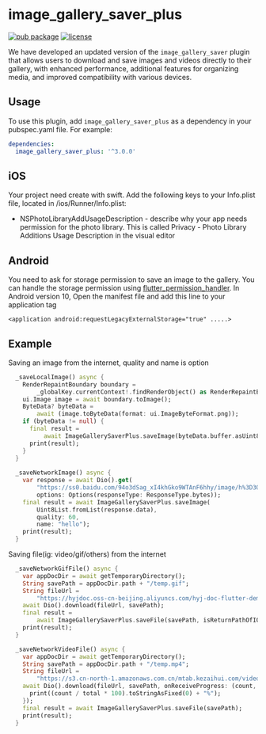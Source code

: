 # image_gallery_saver_plus


[![pub package](https://img.shields.io/pub/v/image_gallery_saver.svg)](https://pub.dartlang.org/packages/image_gallery_saver_plus)
[![license](https://img.shields.io/github/license/mashape/apistatus.svg)](https://choosealicense.com/licenses/mit/)

We have developed an updated version of the `image_gallery_saver` plugin that allows users to download and save images and videos directly to their gallery, with enhanced performance, additional features for organizing media, and improved compatibility with various devices.

## Usage

To use this plugin, add `image_gallery_saver_plus` as a dependency in your pubspec.yaml file. For example:
```yaml
dependencies:
  image_gallery_saver_plus: '^3.0.0'
```

## iOS
Your project need create with swift.
Add the following keys to your Info.plist file, located in <project root>/ios/Runner/Info.plist:
 * NSPhotoLibraryAddUsageDescription - describe why your app needs permission for the photo library. This is called Privacy - Photo Library Additions Usage Description in the visual editor
 
 ##  Android
 You need to ask for storage permission to save an image to the gallery. You can handle the storage permission using [flutter_permission_handler](https://github.com/BaseflowIT/flutter-permission-handler).
 In Android version 10, Open the manifest file and add this line to your application tag
 ```
 <application android:requestLegacyExternalStorage="true" .....>
 ```

## Example
Saving an image from the internet, quality and name is option
``` dart
  _saveLocalImage() async {
    RenderRepaintBoundary boundary =
        _globalKey.currentContext!.findRenderObject() as RenderRepaintBoundary;
    ui.Image image = await boundary.toImage();
    ByteData? byteData =
        await (image.toByteData(format: ui.ImageByteFormat.png));
    if (byteData != null) {
      final result =
          await ImageGallerySaverPlus.saveImage(byteData.buffer.asUint8List());
      print(result);
    }
  }
  
  _saveNetworkImage() async {
    var response = await Dio().get(
        "https://ss0.baidu.com/94o3dSag_xI4khGko9WTAnF6hhy/image/h%3D300/sign=a62e824376d98d1069d40a31113eb807/838ba61ea8d3fd1fc9c7b6853a4e251f94ca5f46.jpg",
        options: Options(responseType: ResponseType.bytes));
    final result = await ImageGallerySaverPlus.saveImage(
        Uint8List.fromList(response.data),
        quality: 60,
        name: "hello");
    print(result);
  }
```

Saving file(ig: video/gif/others) from the internet
``` dart
  _saveNetworkGifFile() async {
    var appDocDir = await getTemporaryDirectory();
    String savePath = appDocDir.path + "/temp.gif";
    String fileUrl =
        "https://hyjdoc.oss-cn-beijing.aliyuncs.com/hyj-doc-flutter-demo-run.gif";
    await Dio().download(fileUrl, savePath);
    final result =
        await ImageGallerySaverPlus.saveFile(savePath, isReturnPathOfIOS: true);
    print(result);
  }

  _saveNetworkVideoFile() async {
    var appDocDir = await getTemporaryDirectory();
    String savePath = appDocDir.path + "/temp.mp4";
    String fileUrl =
        "https://s3.cn-north-1.amazonaws.com.cn/mtab.kezaihui.com/video/ForBiggerBlazes.mp4";
    await Dio().download(fileUrl, savePath, onReceiveProgress: (count, total) {
      print((count / total * 100).toStringAsFixed(0) + "%");
    });
    final result = await ImageGallerySaverPlus.saveFile(savePath);
    print(result);
  }
```
